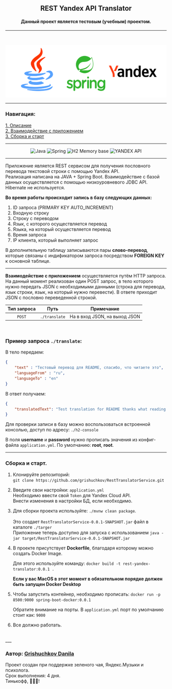 

## <center> REST Yandex API Translator </center>

#### <center> Данный проект является тестовым (учебным) проектом. </center>
___
<br>

![cover](https://github.com/grishuchkov/RestTranslatorService/blob/master/logo.png)
___


### Навигация:
[1. Описание](#описание)  
[2. Взаимодействие с приложением](#Взаимодействие)  
[3. Сборка и старт](#Старт)
___
<center>

![Java](https://img.shields.io/badge/java-%23ED8B00.svg?style=for-the-badge&logo=java&logoColor=white)
![Spring](https://img.shields.io/badge/spring%20boot-%236DB33F.svg?style=for-the-badge&logo=spring&logoColor=white)
![H2 Memory base](https://img.shields.io/badge/-H2%20IN%20Memory%20base-blue?style=for-the-badge&logo=&logoColor=white)
![YANDEX API](https://img.shields.io/badge/-YANDEX%20API-red?style=for-the-badge&logo=&logoColor=white)


</center>

____
<a name="Описание"></a> 

Приложение является REST сервисом для получения пословного перевода текстовой строки с помощью Yandex API.  
Реализация написана на JAVA + Spring Boot. Взаимодействие с базой данных осуществляется с помощью низкоуровневого JDBC API. Hibernate не используется.  

**Во время работы происходит запись в базу следующих данных:**
1. ID запроса (PRIMARY KEY AUTO_INCREMENT)
2. Входную строку
3. Строку с переводом
4. Язык, с которого осуществляется перевод
5. Языка, на который осуществляется перевод
6. Время запроса
7. IP клиента, который выполняет запрос

В дополнительную таблицу записываются пары **слово-перевод**, которые связаны с индификатором запроса посредством **FOREIGN KEY** к основной таблице.
___
<a name="Взаимодействие"></a> 

**Взаимодействие с приложением** осуществляется путём HTTP запроса. На данный момент реализован один POST запрос, в тело которого нужно передать JSON c необходимыми данными (строка для перевода, язык строки, язык, на который нужно перевести). В ответе приходит JSON с пословно переведенной строкой.
<br>  

<center>

| Тип запроса | Путь | Примечание|
|:----:|:----:|:----------:|
| `POST` | `./translate` | На в вход JSON, на выход JSON |  

</center>

<br>  

### Пример запроса `./translate`:  

В тело передаем:  
```json
{
    "text" : "Тестовый перевод для README, спасибо, что читаете это",
    "languageFrom" : "ru",
    "languageTo" : "en"
}
```
В ответ получаем:  
```json
{
    "translatedText": "Test translation for README thanks what reading this"
}
```  
Для проверки записи в базу можно воспользоваться встроенной консолью, доступ по адресу: `./h2-console`

В поля **username** и **password** нужно прописать значения из конфиг-файла `application.yml`. По умолчанию: **root**, **root**.
___
<a name="Старт"></a>
### Сборка и старт. 

1. Клонируйте репозиторий:  
   `git clone https://github.com/grishuchkov/RestTranslatorService.git`

2. Введите свои настройки: `application.yml`  
   Необходимо ввести свой `Token` для Yandex Cloud API.  
   Внести изменения в настройки БД, если необходимо.

3. Для сборки проекта используйте: `./mvnw clean package`.  
   <br>
   Это создает `RestTranslatorService-0.0.1-SNAPSHOT.jar` файл в каталоге `./targer`  
   Приложение теперь доступно для запуска с использованием `java -jar target/RestTranslatorService-0.0.1-SNAPSHOT.jar`

4. В проекте присутствует **Dockerfile**, благодаря которому можно создать Docker Image.  
   
   Для этого используйте команду: `docker build -t rest-yandex-translator:0.0.1 .`  

   **Если у вас MacOS в этот момент в обязательном порядке должен быть запущен Docker Desktop**

5. Чтобы запустить контейнер, необходимо прописать: `docker run -p 8500:9000 spring-boot-docker:0.0.1` 
   
   Обратите внимание на порты. В `application.yml` порт по умолчанию стоит как: `9000`
   
6. Все должно работать.
<br>
___

### Автор: [Grishuchkov Danila](https://github.com/grishuchkov)
Проект создан при поддержке зеленого чая, Яндекс.Музыки и психолога.  
Срок выполнения: 4 дня.  
Тинькофф, :yellow_heart::yellow_heart::yellow_heart:!